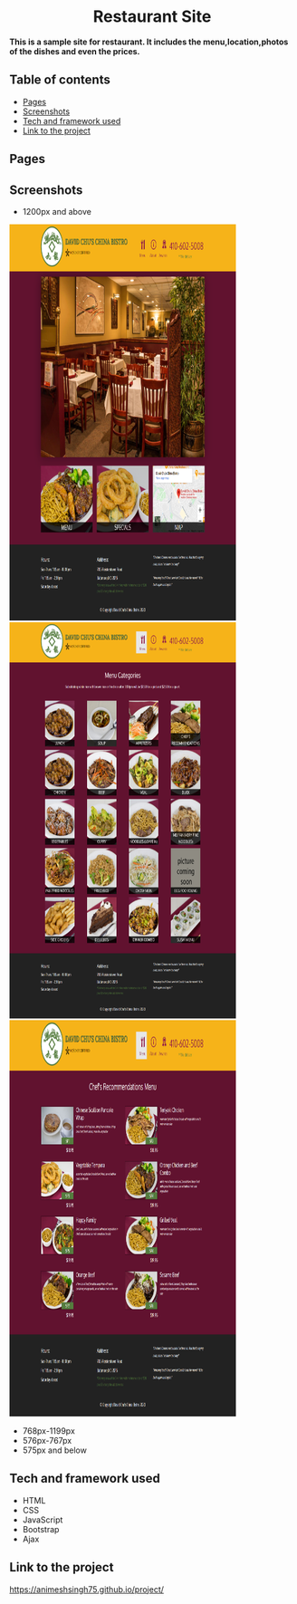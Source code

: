<h1 align="center">Restaurant Site</h1>

__This is a sample site for restaurant. It includes the menu,location,photos of the dishes and even the prices.__
## Table of contents 
* <a href="#pages">Pages </a>
* <a href="#screenshots">Screenshots </a>
* <a href="#tech-and-framework-used">Tech and framework used </a>
* <a href="#link-to-the-project ">Link to the project  </a>
## Pages
 
## Screenshots
* 1200px and above
<p float="left">
 <img src="images/Screenshots/home1200.png" width="400" height="700"/>
<img src="images/Screenshots/menu1200.png" width="400" height="700"/>
 <img src="images/Screenshots/specials1200.png" width="400" height="700"/>
 </p>

* 768px-1199px
* 576px-767px
* 575px and below

## Tech and framework used
* HTML
* CSS
* JavaScript
* Bootstrap
* Ajax



## Link to the project 

https://animeshsingh75.github.io/project/



